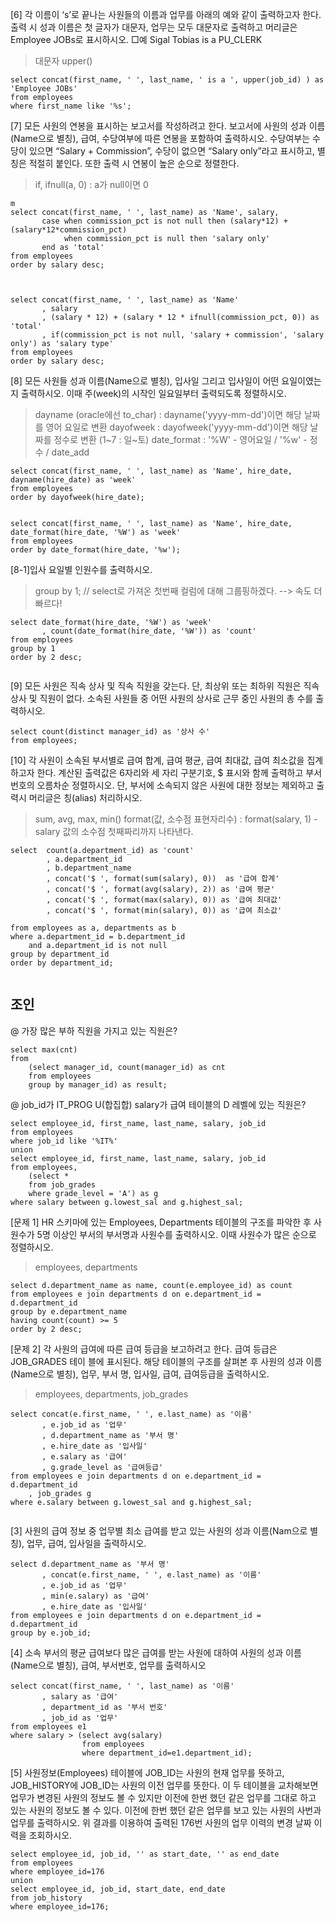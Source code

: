 [6] 각 이름이 ‘s’로 끝나는 사원들의 이름과 업무를 아래의 예와 같이 출력하고자 한다. 출력 시 성과 이름은 첫 글자가 대문자, 업무는 모두 대문자로 출력하고 머리글은 Employee JOBs로 표시하시오.
	□예 Sigal Tobias is a PU_CLERK
>대문자 upper()

```mysql
select concat(first_name, ' ', last_name, ' is a ', upper(job_id) ) as 'Employee JOBs'
from employees
where first_name like '%s';
```





[7] 모든 사원의 연봉을 표시하는 보고서를 작성하려고 한다. 보고서에 사원의 성과 이름(Name으로 별칭), 급여, 수당여부에 따른 연봉을 포함하여 출력하시오. 수당여부는 수당이 있으면 “Salary + Commission”, 수당이 없으면 “Salary only”라고 표시하고, 별칭은 적절히 붙인다. 또한 출력 시 연봉이 높은 순으로 정렬한다.

>if, ifnull(a, 0) : a가 null이면 0

```mysql
m
select concat(first_name, ' ', last_name) as 'Name', salary, 
       case when commission_pct is not null then (salary*12) + (salary*12*commission_pct)
			when commission_pct is null then 'salary only'
	   end as 'total'
from employees
order by salary desc;



select concat(first_name, ' ', last_name) as 'Name'
	   , salary
	   , (salary * 12) + (salary * 12 * ifnull(commission_pct, 0)) as 'total'
       , if(commission_pct is not null, 'salary + commission', 'salary only') as 'salary type'
from employees
order by salary desc;
```





[8] 모든 사원들 성과 이름(Name으로 별칭), 입사일 그리고 입사일이 어떤 요일이였는지 출력하시오. 이때 주(week)의 시작인 일요일부터 출력되도록 정렬하시오.

> dayname (oracle에선 to_char) : dayname('yyyy-mm-dd')이면 해당 날짜를 영어 요일로 변환
> dayofweek : dayofweek('yyyy-mm-dd')이면 해당 날짜를 정수로 변환 (1~7 : 일~토)
> date_format : '%W' - 영어요일 / '%w' - 정수
/ date_add

```mysql
select concat(first_name, ' ', last_name) as 'Name', hire_date, dayname(hire_date) as 'week'
from employees
order by dayofweek(hire_date);


select concat(first_name, ' ', last_name) as 'Name', hire_date, date_format(hire_date, '%W') as 'week'
from employees
order by date_format(hire_date, '%w');
```





[8-1]입사 요일별 인원수를 출력하시오.
>group by 1; // select로 가져온 첫번째 컬럼에 대해 그룹핑하겠다. --> 속도 더 빠르다!

```mysql
select date_format(hire_date, '%W') as 'week'
	   , count(date_format(hire_date, '%W')) as 'count'
from employees
group by 1
order by 2 desc;


```





[9] 모든 사원은 직속 상사 및 직속 직원을 갖는다. 단, 최상위 또는 최하위 직원은 직속상사 및 직원이 없다. 소속된 사원들 중 어떤 사원의 상사로 근무 중인 사원의 총 수를 출력하시오.

```mysql
select count(distinct manager_id) as '상사 수'
from employees;
```





[10] 각 사원이 소속된 부서별로 급여 합계, 급여 평균, 급여 최대값, 급여 최소값을 집계하고자 한다. 계산된 출력값은 6자리와 세 자리 구분기호, $ 표시와 함께 출력하고 부서번호의 오름차순 정렬하시오. 단, 부서에 소속되지 않은 사원에 대한 정보는 제외하고 출력시 머리글은 칭(alias) 처리하시오.
>sum, avg, max, min()
>format(값, 소수점 표현자리수) : format(salary, 1) - salary 값의 소수점 첫째짜리까지 나타낸다.

```mysql
select  count(a.department_id) as 'count'
		, a.department_id
		, b.department_name
		, concat('$ ', format(sum(salary), 0))  as '급여 합계'
		, concat('$ ', format(avg(salary), 2)) as '급여 평균'
		, concat('$ ', format(max(salary), 0)) as '급여 최대값'
        , concat('$ ', format(min(salary), 0)) as '급여 최소값'
        
from employees as a, departments as b
where a.department_id = b.department_id
	and a.department_id is not null
group by department_id
order by department_id;


```



## 조인

@ 가장 많은 부하 직원을 가지고 있는 직원은?

```mysql
select max(cnt)
from 
	(select manager_id, count(manager_id) as cnt
	from employees
	group by manager_id) as result;
```


@ job_id가 IT_PROG U(합집합) salary가 급여 테이블의 D 레벨에 있는 직원은?

```mysql
select employee_id, first_name, last_name, salary, job_id
from employees
where job_id like '%IT%'
union
select employee_id, first_name, last_name, salary, job_id
from employees,
	(select *
	from job_grades
	where grade_level = 'A') as g
where salary between g.lowest_sal and g.highest_sal;
```





[문제 1] HR 스키마에 있는 Employees, Departments 테이블의 구조를 파악한 후 사원수가 5명
이상인 부서의 부서명과 사원수를 출력하시오. 이때 사원수가 많은 순으로 정렬하시오.
> employees, departments

```mysql
select d.department_name as name, count(e.employee_id) as count
from employees e join departments d on e.department_id = d.department_id
group by e.department_name
having count(count) >= 5
order by 2 desc;
```



[문제 2] 각 사원의 급여에 따른 급여 등급을 보고하려고 한다. 급여 등급은 JOB_GRADES 테이
블에 표시된다. 해당 테이블의 구조를 살펴본 후 사원의 성과 이름(Name으로 별칭), 업무, 부서
명, 입사일, 급여, 급여등급을 출력하시오.

> employees, departments, job_grades

```mysql
select concat(e.first_name, ' ', e.last_name) as '이름'
       , e.job_id as '업무'
       , d.department_name as '부서 명'
       , e.hire_date as '입사일'
       , e.salary as '급여'
       , g.grade_level as '급여등급'
from employees e join departments d on e.department_id = d.department_id
	, job_grades g
where e.salary between g.lowest_sal and g.highest_sal;


```



[3] 사원의 급여 정보 중 업무별 최소 급여를 받고 있는 사원의 성과 이름(Nam으로 별칭), 업무, 급여, 입사일을 출력하시오.

```mysql
select d.department_name as '부서 명'
	   , concat(e.first_name, ' ', e.last_name) as '이름'
       , e.job_id as '업무'
       , min(e.salary) as '급여'
       , e.hire_date as '입사일'
from employees e join departments d on e.department_id = d.department_id
group by e.job_id;

```




[4] 소속 부서의 평균 급여보다 많은 급여를 받는 사원에 대하여 사원의 성과 이름(Name으로 별칭), 급여, 부서번호, 업무를 출력하시오

```mysql
select concat(first_name, ' ', last_name) as '이름'
       , salary as '급여'
       , department_id as '부서 번호'
       , job_id as '업무'
from employees e1
where salary > (select avg(salary)
				from employees
                where department_id=e1.department_id);
```





[5] 사원정보(Employees) 테이블에 JOB_ID는 사원의 현재 업무를 뜻하고, JOB_HISTORY에 JOB_ID는 사원의 이전 업무를 뜻한다. 
이 두 테이블을 교차해보면 업무가 변경된 사원의 정보도 볼 수 있지만 이전에 한번 했던 같은 업무를 그대로 하고 있는 사원의 정보도 볼 수 있다. 이전에 한번 했던 같은 업무를 보고 있는 사원의 사번과 업무를 출력하시오.
위 결과를 이용하여 출력된 176번 사원의 업무 이력의 변경 날짜 이력을 조회하시오.

```mysql
select employee_id, job_id, '' as start_date, '' as end_date
from employees
where employee_id=176
union
select employee_id, job_id, start_date, end_date
from job_history
where employee_id=176;
```





